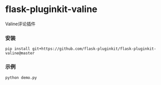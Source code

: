 # flask-pluginkit-valine
Valine评论插件

### 安装

`pip install git+https://github.com/flask-pluginkit/flask-pluginkit-valine@master`

### 示例

`python demo.py`
